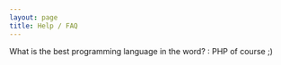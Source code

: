 ```yaml
---
layout: page
title: Help / FAQ
---
```


What is the best programming language in the word?
: PHP of course ;)


